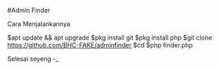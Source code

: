 #Admin Finder

Cara Menjalankannya

$apt update && apt upgrade
$pkg install git
$pkg install php
$git clone https://github.com/BHC-FAKE/adminfinder
$cd
$php finder.php

Selesai seyeng -_
